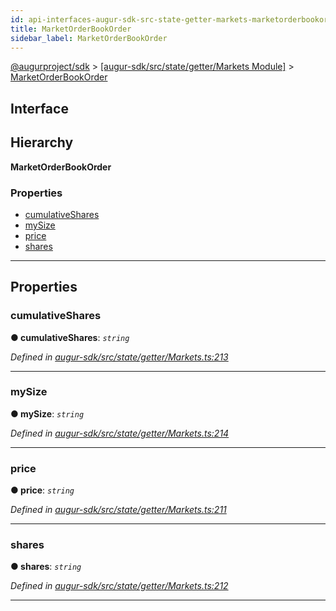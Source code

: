 ```yaml
---
id: api-interfaces-augur-sdk-src-state-getter-markets-marketorderbookorder
title: MarketOrderBookOrder
sidebar_label: MarketOrderBookOrder
---
```


[@augurproject/sdk](api-readme.md) > [[augur-sdk/src/state/getter/Markets Module]](api-modules-augur-sdk-src-state-getter-markets-module.md) > [MarketOrderBookOrder](api-interfaces-augur-sdk-src-state-getter-markets-marketorderbookorder.md)

## Interface

## Hierarchy

**MarketOrderBookOrder**

### Properties

* [cumulativeShares](api-interfaces-augur-sdk-src-state-getter-markets-marketorderbookorder.md#cumulativeshares)
* [mySize](api-interfaces-augur-sdk-src-state-getter-markets-marketorderbookorder.md#mysize)
* [price](api-interfaces-augur-sdk-src-state-getter-markets-marketorderbookorder.md#price)
* [shares](api-interfaces-augur-sdk-src-state-getter-markets-marketorderbookorder.md#shares)

---

## Properties

<a id="cumulativeshares"></a>

###  cumulativeShares

**● cumulativeShares**: *`string`*

*Defined in [augur-sdk/src/state/getter/Markets.ts:213](https://github.com/AugurProject/augur/blob/3727cd4ec9/packages/augur-sdk/src/state/getter/Markets.ts#L213)*

___
<a id="mysize"></a>

###  mySize

**● mySize**: *`string`*

*Defined in [augur-sdk/src/state/getter/Markets.ts:214](https://github.com/AugurProject/augur/blob/3727cd4ec9/packages/augur-sdk/src/state/getter/Markets.ts#L214)*

___
<a id="price"></a>

###  price

**● price**: *`string`*

*Defined in [augur-sdk/src/state/getter/Markets.ts:211](https://github.com/AugurProject/augur/blob/3727cd4ec9/packages/augur-sdk/src/state/getter/Markets.ts#L211)*

___
<a id="shares"></a>

###  shares

**● shares**: *`string`*

*Defined in [augur-sdk/src/state/getter/Markets.ts:212](https://github.com/AugurProject/augur/blob/3727cd4ec9/packages/augur-sdk/src/state/getter/Markets.ts#L212)*

___

